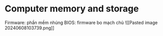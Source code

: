 # Computer memory and storage
Firmware: phần mềm nhúng
BIOS: firmware bo mạch chủ
![[Pasted image 20240608103739.png]]